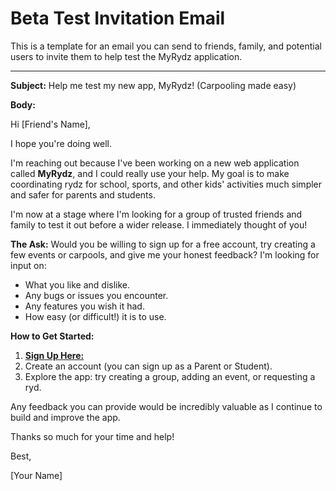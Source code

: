 # Beta Test Invitation Email

This is a template for an email you can send to friends, family, and potential users to invite them to help test the MyRydz application.

---

**Subject:** Help me test my new app, MyRydz! (Carpooling made easy)

**Body:**

Hi [Friend's Name],

I hope you're doing well.

I'm reaching out because I've been working on a new web application called **MyRydz**, and I could really use your help. My goal is to make coordinating rydz for school, sports, and other kids' activities much simpler and safer for parents and students.

I'm now at a stage where I'm looking for a group of trusted friends and family to test it out before a wider release. I immediately thought of you!

**The Ask:**
Would you be willing to sign up for a free account, try creating a few events or carpools, and give me your honest feedback? I'm looking for input on:
*   What you like and dislike.
*   Any bugs or issues you encounter.
*   Any features you wish it had.
*   How easy (or difficult!) it is to use.

**How to Get Started:**
1.  [**Sign Up Here:**](https://studio--rydzconnect.us-central1.hosted.app/)
2.  Create an account (you can sign up as a Parent or Student).
3.  Explore the app: try creating a group, adding an event, or requesting a ryd.

Any feedback you can provide would be incredibly valuable as I continue to build and improve the app.

Thanks so much for your time and help!

Best,

[Your Name]
